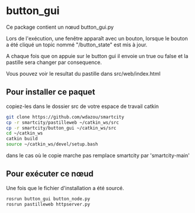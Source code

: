 
# button_gui

Ce package contient un nœud button_gui.py

Lors de l'exécution, une fenêtre apparaît avec un bouton, lorsque le bouton a été cliqué un topic nommé "/button_state" est mis à jour.

A chaque fois que on appuie sur le button gui il envoie un true ou false et la pastille sera changer par consequence.

Vous pouvez voir le resultat du pastille dans src/web/index.html

## Pour installer ce paquet

copiez-les dans le dossier src de votre espace de travail catkin

```sh
git clone https://github.com/wdazou/smartcity
cp -r smartcity/pastilleweb ~/catkin_ws/src
cp -r smartcity/button_gui ~/catkin_ws/src
cd ~/catkin_ws
catkin build
source ~/catkin_ws/devel/setup.bash

```
dans le cas où le copie marche pas remplace smartcity par 'smartcity-main'
## Pour exécuter ce nœud
Une fois que le fichier d'installation a été sourcé.

```sh
rosrun button_gui button_node.py
rosrun pastilleweb httpserver.py
```

